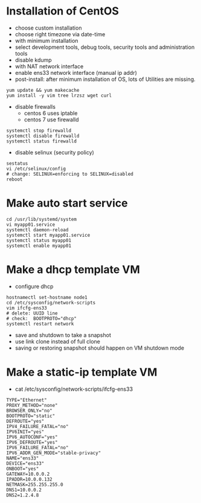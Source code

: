 # Installation of CentOS
- choose custom installation 
- choose right timezone via date-time
- with minimum installation
- select development tools, debug tools, security tools and administration tools
- disable kdump
- with NAT network interface
- enable ens33 network interface (manual ip addr)
- post-install: after minimum installation of OS, lots of Utilities are missing.

```
yum update && yum makecache
yum install -y vim tree lrzsz wget curl
```
- disable firewalls
    - centos 6 uses iptable
    - centos 7 use firewalld
```
systemctl stop firewalld
systemctl disable firewalld
systemctl status firewalld
```
- disable selinux (security policy)
```
sestatus
vi /etc/selinux/config
# change: SELINUX=enforcing to SELINUX=disabled
reboot
```

# Make auto start service
```
cd /usr/lib/systemd/system
vi myapp01.service
systemctl daemon-reload
systemctl start myapp01.service
systemctl status myapp01
systemctl enable myapp01

```

# Make a dhcp template VM 
- configure dhcp
```shell
hostnamectl set-hostname node1
cd /etc/sysconfig/network-scripts
vim ifcfg-ens33
# delete: UUID line
# check:  BOOTPROTO="dhcp"
systemctl restart network
```
- save and shutdown to take a snapshot
- use link clone instead of full clone
- saving or restoring snapshot should happen on VM shutdown mode

# Make a static-ip template VM
- cat /etc/sysconfig/network-scripts/ifcfg-ens33 
```
TYPE="Ethernet"
PROXY_METHOD="none"
BROWSER_ONLY="no"
BOOTPROTO="static"
DEFROUTE="yes"
IPV4_FAILURE_FATAL="no"
IPV6INIT="yes"
IPV6_AUTOCONF="yes"
IPV6_DEFROUTE="yes"
IPV6_FAILURE_FATAL="no"
IPV6_ADDR_GEN_MODE="stable-privacy"
NAME="ens33"
DEVICE="ens33"
ONBOOT="yes"
GATEWAY=10.0.0.2
IPADDR=10.0.0.132
NETMASK=255.255.255.0
DNS1=10.0.0.2
DNS2=1.2.4.8
```